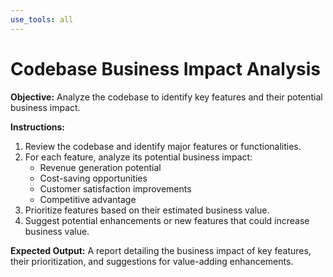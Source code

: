 ```yaml
---
use_tools: all
---
```

# Codebase Business Impact Analysis

**Objective:** Analyze the codebase to identify key features and their potential business impact.

**Instructions:**

1. Review the codebase and identify major features or functionalities.
2. For each feature, analyze its potential business impact:
   * Revenue generation potential
   * Cost-saving opportunities
   * Customer satisfaction improvements
   * Competitive advantage
3. Prioritize features based on their estimated business value.
4. Suggest potential enhancements or new features that could increase business value.

**Expected Output:** A report detailing the business impact of key features, their prioritization, and suggestions for value-adding enhancements.
